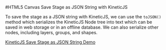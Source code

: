 
#HTML5 Canvas Save Stage as JSON String with KineticJS

To save the stage as a JSON string with KineticJS, we can use the `toJSON()`
method which serializes the KineticJS Node tree into text which can be saved
in web storage or in an offline database. We can also serialize other nodes,
including layers, groups, and shapes.

<a class="jsbin-embed" href="http://jsbin.com/viniso/1/embed?js,output">KineticJS Save Stage as JSON String Demo</a><script src="http://static.jsbin.com/js/embed.js"></script>
